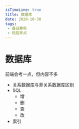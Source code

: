 ```yaml
---
isTimeLine: true
title: 数据库
date: 2020-10-30
tags:
 - 备战春秋
 - 校招考点
---
```

# 数据库

前端会考一点，但内容不多
* 关系数据库与菲关系数据库区别
* SQL
  * 增
  * 删
  * 查
  * 改
* 索引

<comment/>
<tongji/>